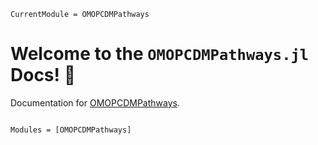 ```@meta
CurrentModule = OMOPCDMPathways
```

# Welcome to the `OMOPCDMPathways.jl` Docs! 👋

Documentation for [OMOPCDMPathways](https://github.com/JuliaHealth/OMOPCDMPathways.jl).

```@index
```

```@autodocs
Modules = [OMOPCDMPathways]
```
